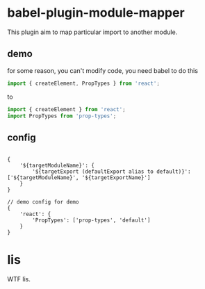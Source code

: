 # babel-plugin-module-mapper

This plugin aim to map particular import to another module.

## demo

for some reason, you can't modify code, you need babel to do this

```javascript
import { createElement, PropTypes } from 'react';
```
to
```javascript
import { createElement } from 'react';
import PropTypes from 'prop-types';
```

## config
```jsonc

{
    '${targetModuleName}': {
        '${targetExport (defaultExport alias to default)}': ['${targetModuleName}', '${targetExportName}']
    }
}

// demo config for demo
{
    'react': {
        'PropTypes': ['prop-types', 'default']
    }
}
```

# lis

WTF lis.